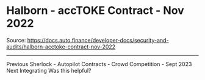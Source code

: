 # Halborn - accTOKE Contract - Nov 2022

Source: https://docs.auto.finance/developer-docs/security-and-audits/halborn-acctoke-contract-nov-2022

---

Previous
Sherlock - Autopilot Contracts - Crowd Competition - Sept 2023
Next
Integrating
Was this helpful?